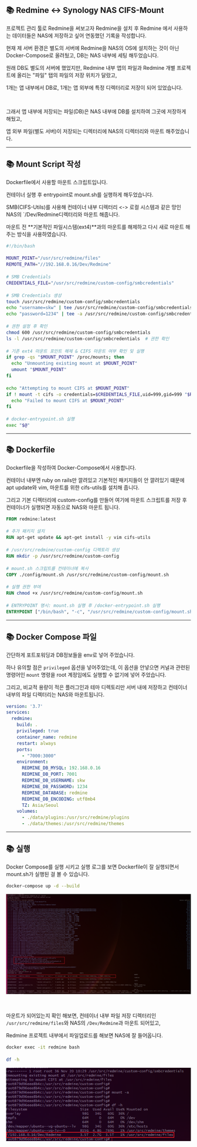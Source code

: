 ## 📚 Redmine <-> Synology NAS CIFS-Mount

프로젝트 관리 툴로 Redmine을 써보고자 Redmine을 설치 후 Redmine 에서 사용하는 데이터들은 NAS에 저장하고 싶어 연동했던 기록을 작성합니다.

현재 제 서버 환경은 별도의 서버에 Redmine을 NAS의 OS에 설치하는 것이 아닌 Docker-Compose로 올려뒀고, DB는 NAS 내부에 세팅 해두었습니다.

원래 DB도 별도의 서버에 했었지만, Redmine 내부 앱의 파일과 Redmine 개별 프로젝트에 올리는 "파일" 탭의 파일의 저장 위치가 달랐고,

1개는 앱 내부에서 DB로, 1개는 앱 외부에 특정 디렉터리로 저장이 되어 있었습니다.

<br>

그래서 앱 내부에 저장되는 파일(DB)은 NAS 내부에 DB를 설치하여 그곳에 저장하게 해뒀고, 

앱 외부 파일(별도 서버)이 저장되는 디렉터리에 NAS의 디렉터리와 마운트 해주었습니다.  

---

## 📚 Mount Script 작성

Dockerfile에서 사용할 마운트 스크립트입니다.

컨테이너 실행 후 entrypoint로 mount.sh를 실행하게 해두었습니다.

SMB(CIFS-Utils)를 사용해 컨테이너 내부 디렉터리 <-> 로컬 시스템과 같은 망인 NAS의 `/Dev/Redmine디렉터리와 마운트 해줍니다.

마운트 전 **기본적인 파일시스템(ext4)**과의 마운트를 해제하고 다시 새로 마운트 해주는 방식을 사용하였습니다.

```bash
#!/bin/bash

MOUNT_POINT="/usr/src/redmine/files"
REMOTE_PATH="//192.168.0.16/Dev/Redmine"

# SMB Credentials
CREDENTIALS_FILE="/usr/src/redmine/custom-config/smbcredentials"

# SMB Credentials 생성
touch /usr/src/redmine/custom-config/smbcredentials
echo "username=skw" | tee /usr/src/redmine/custom-config/smbcredentials
echo "password=1234" | tee -a /usr/src/redmine/custom-config/smbcredentials

# 권한 설정 후 확인
chmod 600 /usr/src/redmine/custom-config/smbcredentials
ls -l /usr/src/redmine/custom-config/smbcredentials  # 권한 확인

# 기존 ext4 마운트 포인트 해제 & CIFS 마운트 여부 확인 및 실행
if grep -qs "$MOUNT_POINT" /proc/mounts; then
  echo "Unmounting existing mount at $MOUNT_POINT"
  umount "$MOUNT_POINT"
fi

echo "Attempting to mount CIFS at $MOUNT_POINT"
if ! mount -t cifs -o credentials=$CREDENTIALS_FILE,uid=999,gid=999 "$REMOTE_PATH" "$MOUNT_POINT"; then
  echo "Failed to mount CIFS at $MOUNT_POINT"
fi

# docker-entrypoint.sh 실행
exec "$@"
```

---

## 📚 Dockerfile

Dockerfile을 작성하여 Docker-Compose에서 사용합니다.

컨테이너 내부엔 ruby on rails만 깔려있고 기본적인 패키지들이 안 깔려있기 떄문에 apt update와 vim, 마운트를 위한 cifs-utils를 설치해 줍니다.

그리고 기본 디렉터리에 custom-config를 만들어 여기에 마운트 스크립트를 저장 후 컨테이너가 실행되면 자동으로 NAS와 마운트 됩니다.

```dockerfile
FROM redmine:latest

# 추가 패키지 설치
RUN apt-get update && apt-get install -y vim cifs-utils

# /usr/src/redmine/custom-config 디렉토리 생성
RUN mkdir -p /usr/src/redmine/custom-config

# mount.sh 스크립트를 컨테이너에 복사
COPY ./config/mount.sh /usr/src/redmine/custom-config/mount.sh

# 실행 권한 부여
RUN chmod +x /usr/src/redmine/custom-config/mount.sh

# ENTRYPOINT 명시: mount.sh 실행 후 /docker-entrypoint.sh 실행
ENTRYPOINT ["/bin/bash", "-c", "/usr/src/redmine/custom-config/mount.sh && exec /docker-entrypoint.sh rails server -b 0.0.0.0"]
```

---

## 📚 Docker Compose 파일

간단하게 포트포워딩과 DB정보들을 env로 넣어 주었습니다.

하나 유의할 점은 `privileged` 옵션을 넣어주었는데, 이 옵션을 안넣으면 커널과 관련된 명령어인 `mount` 명령을 root 계정임에도 실행할 수 없기에 넣어 주었습니다.

그리고, 비교적 용량이 적은 플러그인과 테마 디렉토리만 서버 내에 저장하고 컨테이너 내부의 파일 디렉터리는 NAS와 마운트됩니다.


```yaml
version: '3.7'
services:
  redmine:
    build: .
    privileged: true
    container_name: redmine
    restart: always
    ports:
      - "7000:3000"
    environment:
      REDMINE_DB_MYSQL: 192.168.0.16
      REDMINE_DB_PORT: 7001
      REDMINE_DB_USERNAME: skw
      REDMINE_DB_PASSWORD: 1234
      REDMINE_DATABASE: redmine
      REDMINE_DB_ENCODING: utf8mb4
      TZ: Asia/Seoul
    volumes:
      - ./data/plugins:/usr/src/redmine/plugins
      - ./data/themes:/usr/src/redmine/themes
```

---

## 📚 실행

Docker Compose를 실행 시키고 실행 로그를 보면 Dockerfile이 잘 실행되면서 mount.sh가 실행된 걸 볼 수 있습니다.

```bash
docker-compose up -d --build
```

![](./1.png)

<br>

마운트가 되어있는지 확인 해보면, 컨테이너 내부 파일 저장 디렉터리인 `/usr/src/redmine/files`와 NAS의 `/Dev/Redmine`과 마운트 되어있고,

Redmine 프로젝트 내부에서 파일업로드를 해보면 NAS에 잘 들어옵니다.

```bash
docker exec -it redmine bash

df -h
```

![](./2.png)